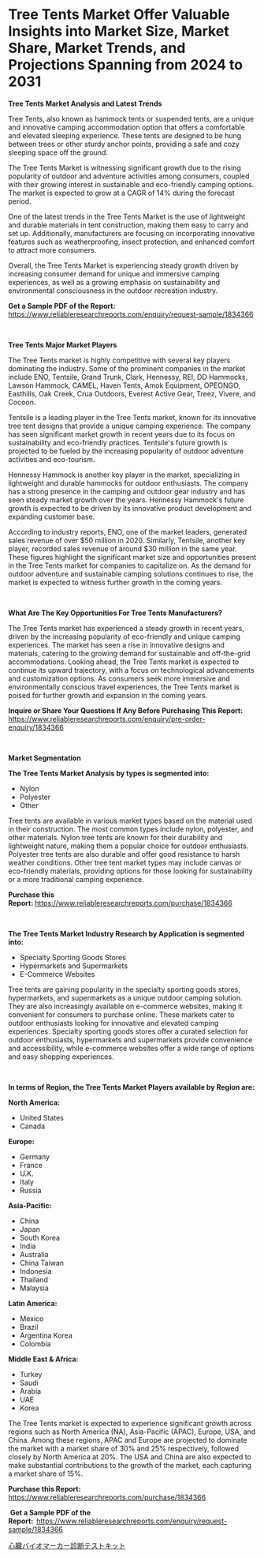 <p><h1>Tree Tents Market Offer Valuable Insights into Market Size, Market Share, Market Trends, and Projections Spanning from 2024 to 2031</h1></p><p><strong>Tree Tents Market Analysis and Latest Trends</strong></p>
<p><p>Tree Tents, also known as hammock tents or suspended tents, are a unique and innovative camping accommodation option that offers a comfortable and elevated sleeping experience. These tents are designed to be hung between trees or other sturdy anchor points, providing a safe and cozy sleeping space off the ground.</p><p>The Tree Tents Market is witnessing significant growth due to the rising popularity of outdoor and adventure activities among consumers, coupled with their growing interest in sustainable and eco-friendly camping options. The market is expected to grow at a CAGR of 14% during the forecast period.</p><p>One of the latest trends in the Tree Tents Market is the use of lightweight and durable materials in tent construction, making them easy to carry and set up. Additionally, manufacturers are focusing on incorporating innovative features such as weatherproofing, insect protection, and enhanced comfort to attract more consumers.</p><p>Overall, the Tree Tents Market is experiencing steady growth driven by increasing consumer demand for unique and immersive camping experiences, as well as a growing emphasis on sustainability and environmental consciousness in the outdoor recreation industry.</p></p>
<p><strong>Get a Sample PDF of the Report:&nbsp;</strong> <a href="https://www.reliableresearchreports.com/enquiry/request-sample/1834366">https://www.reliableresearchreports.com/enquiry/request-sample/1834366</a></p>
<p>&nbsp;</p>
<p><strong>Tree Tents Major Market Players</strong></p>
<p><p>The Tree Tents market is highly competitive with several key players dominating the industry. Some of the prominent companies in the market include ENO, Tentsile, Grand Trunk, Clark, Hennessy, REI, DD Hammocks, Lawson Hammock, CAMEL, Haven Tents, Amok Equipment, OPEONGO, Easthills, Oak Creek, Crua Outdoors, Everest Active Gear, Treez, Vivere, and Cocoon.</p><p>Tentsile is a leading player in the Tree Tents market, known for its innovative tree tent designs that provide a unique camping experience. The company has seen significant market growth in recent years due to its focus on sustainability and eco-friendly practices. Tentsile's future growth is projected to be fueled by the increasing popularity of outdoor adventure activities and eco-tourism.</p><p>Hennessy Hammock is another key player in the market, specializing in lightweight and durable hammocks for outdoor enthusiasts. The company has a strong presence in the camping and outdoor gear industry and has seen steady market growth over the years. Hennessy Hammock's future growth is expected to be driven by its innovative product development and expanding customer base.</p><p>According to industry reports, ENO, one of the market leaders, generated sales revenue of over $50 million in 2020. Similarly, Tentsile, another key player, recorded sales revenue of around $30 million in the same year. These figures highlight the significant market size and opportunities present in the Tree Tents market for companies to capitalize on. As the demand for outdoor adventure and sustainable camping solutions continues to rise, the market is expected to witness further growth in the coming years.</p></p>
<p>&nbsp;</p>
<p><strong>What Are The Key Opportunities For Tree Tents Manufacturers?</strong></p>
<p><p>The Tree Tents market has experienced a steady growth in recent years, driven by the increasing popularity of eco-friendly and unique camping experiences. The market has seen a rise in innovative designs and materials, catering to the growing demand for sustainable and off-the-grid accommodations. Looking ahead, the Tree Tents market is expected to continue its upward trajectory, with a focus on technological advancements and customization options. As consumers seek more immersive and environmentally conscious travel experiences, the Tree Tents market is poised for further growth and expansion in the coming years.</p></p>
<p><strong>Inquire or Share Your Questions If Any Before Purchasing This Report:</strong> <a href="https://www.reliableresearchreports.com/enquiry/pre-order-enquiry/1834366">https://www.reliableresearchreports.com/enquiry/pre-order-enquiry/1834366</a></p>
<p>&nbsp;</p>
<p><strong>Market Segmentation</strong></p>
<p><strong>The Tree Tents Market Analysis by types is segmented into:</strong></p>
<p><ul><li>Nylon</li><li>Polyester</li><li>Other</li></ul></p>
<p><p>Tree tents are available in various market types based on the material used in their construction. The most common types include nylon, polyester, and other materials. Nylon tree tents are known for their durability and lightweight nature, making them a popular choice for outdoor enthusiasts. Polyester tree tents are also durable and offer good resistance to harsh weather conditions. Other tree tent market types may include canvas or eco-friendly materials, providing options for those looking for sustainability or a more traditional camping experience.</p></p>
<p><strong>Purchase this Report:&nbsp;</strong><a href="https://www.reliableresearchreports.com/purchase/1834366">https://www.reliableresearchreports.com/purchase/1834366</a></p>
<p>&nbsp;</p>
<p><strong>The Tree Tents Market Industry Research by Application is segmented into:</strong></p>
<p><ul><li>Specialty Sporting Goods Stores</li><li>Hypermarkets and Supermarkets</li><li>E-Commerce Websites</li></ul></p>
<p><p>Tree tents are gaining popularity in the specialty sporting goods stores, hypermarkets, and supermarkets as a unique outdoor camping solution. They are also increasingly available on e-commerce websites, making it convenient for consumers to purchase online. These markets cater to outdoor enthusiasts looking for innovative and elevated camping experiences. Specialty sporting goods stores offer a curated selection for outdoor enthusiasts, hypermarkets and supermarkets provide convenience and accessibility, while e-commerce websites offer a wide range of options and easy shopping experiences.</p></p>
<p>&nbsp;</p>
<p><strong>In terms of Region, the Tree Tents Market Players available by Region are:</strong></p>
<p>
    <p> <strong> North America: </strong>
        <ul>
            <li>United States</li>
            <li>Canada</li>
        </ul>
        </p> 
    <p> <strong> Europe: </strong>
        <ul>
            <li>Germany</li>
            <li>France</li>
            <li>U.K.</li>
            <li>Italy</li>
            <li>Russia</li>
        </ul>
        </p> 
    <p> <strong> Asia-Pacific: </strong>
        <ul>
            <li>China</li>
            <li>Japan</li>
            <li>South Korea</li>
            <li>India</li>
            <li>Australia</li>
            <li>China Taiwan</li>
            <li>Indonesia</li>
            <li>Thailand</li>
            <li>Malaysia</li>
        </ul>
        </p> 
    <p> <strong> Latin America: </strong>
        <ul>
            <li>Mexico</li>
            <li>Brazil</li>
            <li>Argentina Korea</li>
            <li>Colombia</li>
        </ul>
        </p> 
    <p> <strong> Middle East & Africa: </strong>
        <ul>
            <li>Turkey</li>
            <li>Saudi</li>
            <li>Arabia</li>
            <li>UAE</li>
            <li>Korea</li>
        </ul>
    </p>
    </p>
<p><p>The Tree Tents market is expected to experience significant growth across regions such as North America (NA), Asia-Pacific (APAC), Europe, USA, and China. Among these regions, APAC and Europe are projected to dominate the market with a market share of 30% and 25% respectively, followed closely by North America at 20%. The USA and China are also expected to make substantial contributions to the growth of the market, each capturing a market share of 15%.</p></p>
<p><strong>Purchase this Report: </strong><a href="https://www.reliableresearchreports.com/purchase/1834366">https://www.reliableresearchreports.com/purchase/1834366</a></p>
<p>&nbsp;<strong>Get a Sample PDF of the Report:&nbsp;&nbsp;</strong><a href="https://www.reliableresearchreports.com/enquiry/request-sample/1834366">https://www.reliableresearchreports.com/enquiry/request-sample/1834366</a></p>
<p><strong></strong></p>
<p><p><a href="https://github.com/SantosDicki04/Market-Research-Report-List-1/blob/main/47520756103.md">心臓バイオマーカー診断テストキット</a></p></p>